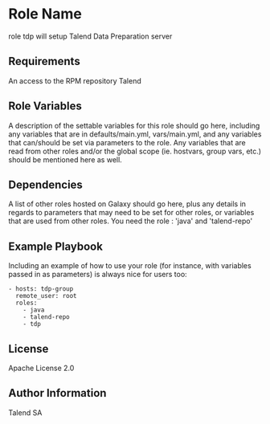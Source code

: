 Role Name
=========

role tdp will setup Talend Data Preparation server

Requirements
------------

An access to the RPM repository Talend

Role Variables
--------------

A description of the settable variables for this role should go here, including any variables that are in defaults/main.yml, vars/main.yml, and any variables that can/should be set via parameters to the role. Any variables that are read from other roles and/or the global scope (ie. hostvars, group vars, etc.) should be mentioned here as well.

Dependencies
------------

A list of other roles hosted on Galaxy should go here, plus any details in regards to parameters that may need to be set for other roles, or variables that are used from other roles.
You need the role : 'java' and 'talend-repo'

Example Playbook
----------------

Including an example of how to use your role (for instance, with variables passed in as parameters) is always nice for users too:

    - hosts: tdp-group
      remote_user: root
      roles:
        - java
        - talend-repo
        - tdp


License
-------

Apache License 2.0

Author Information
------------------

Talend SA
